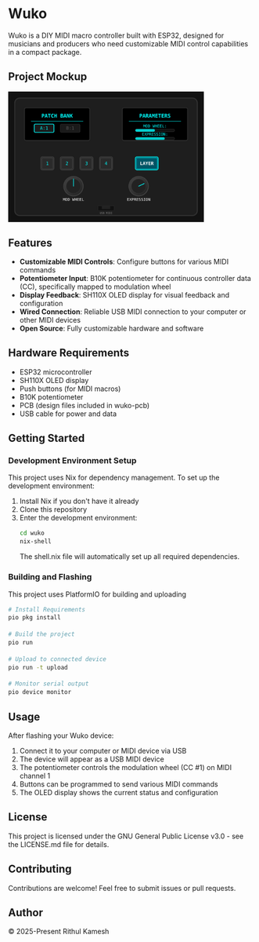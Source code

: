 # Wuko

Wuko is a DIY MIDI macro controller built with ESP32, designed for musicians and producers who need customizable MIDI control capabilities in a compact package.

## Project Mockup

<img src="./mockup.svg" align="center" alt="Wuko Controller Mockup" width="400" />

## Features

- **Customizable MIDI Controls**: Configure buttons for various MIDI commands
- **Potentiometer Input**: B10K potentiometer for continuous controller data (CC), specifically mapped to modulation wheel
- **Display Feedback**: SH110X OLED display for visual feedback and configuration
- **Wired Connection**: Reliable USB MIDI connection to your computer or other MIDI devices
- **Open Source**: Fully customizable hardware and software

## Hardware Requirements

- ESP32 microcontroller
- SH110X OLED display
- Push buttons (for MIDI macros)
- B10K potentiometer
- PCB (design files included in wuko-pcb)
- USB cable for power and data

## Getting Started

### Development Environment Setup

This project uses Nix for dependency management. To set up the development environment:

1. Install Nix if you don't have it already
2. Clone this repository
3. Enter the development environment:
   ```sh
   cd wuko
   nix-shell
   ```
   The shell.nix file will automatically set up all required dependencies.

### Building and Flashing

This project uses PlatformIO for building and uploading

```sh
# Install Requirements
pio pkg install

# Build the project
pio run

# Upload to connected device
pio run -t upload

# Monitor serial output
pio device monitor
```

## Usage

After flashing your Wuko device:

1. Connect it to your computer or MIDI device via USB
2. The device will appear as a USB MIDI device
3. The potentiometer controls the modulation wheel (CC #1) on MIDI channel 1
4. Buttons can be programmed to send various MIDI commands
5. The OLED display shows the current status and configuration

## License

This project is licensed under the GNU General Public License v3.0 - see the LICENSE.md file for details.

## Contributing

Contributions are welcome! Feel free to submit issues or pull requests.

## Author

&copy; 2025-Present Rithul Kamesh
